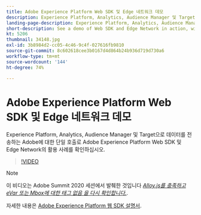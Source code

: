 ```yaml
---
title: Adobe Experience Platform Web SDK 및 Edge 네트워크 데모
description: Experience Platform, Analytics, Audience Manager 및 Target으로 데이터를 전송하는 Adobe에 대한 단일 호출로 Adobe Experience Platform Web SDK 및 Edge Network의 활용 사례를 확인하십시오.
landing-page-description: Experience Platform, Analytics, Audience Manager 및 Target으로 데이터를 전송하는 Adobe에 대한 단일 호출로 Adobe Web SDK 및 Edge Network의 활용 사례 데모를 참조하십시오.
short-description: See a demo of Web SDK and Edge Network in action, with a single call to Adobe sending data to Experience Platform, Analytics, Audience Manager, and Target.
kt: 5206
thumbnail: 34148.jpg
exl-id: 3b8984d2-cc05-4c46-9c4f-027616fb9810
source-git-commit: 8c602618cee3b0167d4d864b24b936d719d730a6
workflow-type: tm+mt
source-wordcount: '144'
ht-degree: 74%

---
```


# Adobe Experience Platform Web SDK 및 Edge 네트워크 데모

Experience Platform, Analytics, Audience Manager 및 Target으로 데이터를 전송하는 Adobe에 대한 단일 호출로 Adobe Experience Platform Web SDK 및 Edge Network의 활용 사례를 확인하십시오.

>[!VIDEO](https://video.tv.adobe.com/v/34148?quality=12&learn=on)

>[!NOTE]
>
>이 비디오는 Adobe Summit 2020 세션에서 발췌한 것입니다 *[Alloy.js를 충족하고 eVar 또는 Mbox에 대한 태그 없음 을 다시 확인합니다.](https://business.adobe.com/summit/2020/with-alloy-js-never-tag-for-an-evar-or-mbox-again.html)*.

자세한 내용은 [Adobe Experience Platform 웹 SDK 설명서](https://experienceleague.adobe.com/docs/experience-platform/edge/home.html?lang=ko-KR).
